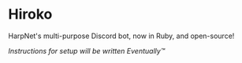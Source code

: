# Hiroko

HarpNet's multi-purpose Discord bot, now in Ruby, and open-source!

*Instructions for setup will be written Eventually™*
